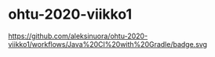 # ohtu-2020-viikko1

https://github.com/aleksinuora/ohtu-2020-viikko1/workflows/Java%20CI%20with%20Gradle/badge.svg
